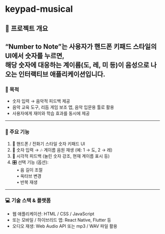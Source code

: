 # keypad-musical

## 🎵 프로젝트 개요

“Number to Note”는 사용자가 핸드폰 키패드 스타일의 UI에서 숫자를 누르면,  
해당 숫자에 대응하는 계이름(도, 레, 미 등)이 음성으로 나오는 인터랙티브 애플리케이션입니다.
---
### 🎯 목적  
- 숫자 입력 → 음악적 피드백 제공  
- 음악 교육 도구, 리듬 게임 보조 앱, 음악 입문용 툴로 활용  
- 사용자에게 재미와 학습 효과를 동시에 제공
---
### 🚀 주요 기능  
1. 📱 핸드폰 / 전화기 스타일 숫자 키패드 UI  
2. 🔢 숫자 입력 → 🎶 계이름 음원 재생 (예: 1 → 도, 2 → 레)  
3. 👀 시각적 피드백 (눌린 숫자 강조, 현재 계이름 표시 등)  
4. 🎛 선택 기능 (옵션):  
　• 음 길이 조절  
　• 옥타브 변경  
　• 반복 재생  
---
### 💻 기술 스택 & 플랫폼  
- 웹 애플리케이션: HTML / CSS / JavaScript  
- 또는 모바일 / 하이브리드 앱: React Native, Flutter 등  
- 오디오 재생: Web Audio API 또는 mp3 / WAV 파일 활용  
